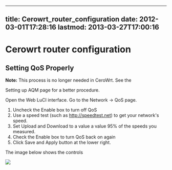 
---
title: Cerowrt_router_configuration
date: 2012-03-01T17:28:16
lastmod: 2013-03-27T17:00:16
---
Cerowrt router configuration
============================

Setting QoS Properly
--------------------

**Note:** This process is no longer needed in CeroWrt. See the
<link>Setting up AQM</link> page for a better procedure.

Open the Web LuCI interface. Go to the Network -&gt; QoS page.

1.  Uncheck the Enable box to turn off QoS
2.  Use a speed test (such as http://speedtest.net) to get your
    network's speed.
3.  Set Upload and Download to a value a value 95% of the speeds
    you measured.
4.  Check the Enable box to turn QoS back on again
5.  Click Save and Apply button at the lower right.

The image below shows the controls

![](CeroWrt-QoS-steps.png)
